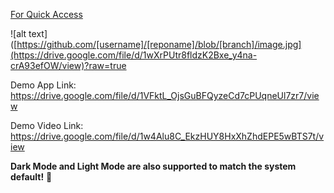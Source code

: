<ins>For Quick Access</ins>

![alt text]([https://github.com/[username]/[reponame]/blob/[branch]/image.jpg](https://drive.google.com/file/d/1wXrPUtr8fldzK2Bxe_y4na-crA93efOW/view)?raw=true

Demo App Link:
https://drive.google.com/file/d/1VFktL_OjsGuBFQyzeCd7cPUqneUl7zr7/view

Demo Video Link:
https://drive.google.com/file/d/1w4Alu8C_EkzHUY8HxXhZhdEPE5wBTS7t/view

**Dark Mode and Light Mode are also supported to match the system default!** 👾
